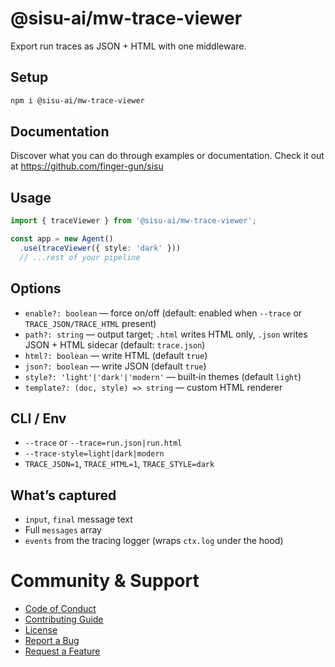 # @sisu-ai/mw-trace-viewer

Export run traces as JSON + HTML with one middleware.

## Setup
```bash
npm i @sisu-ai/mw-trace-viewer
```

## Documentation
Discover what you can do through examples or documentation. Check it out at https://github.com/finger-gun/sisu

## Usage
```ts
import { traceViewer } from '@sisu-ai/mw-trace-viewer';

const app = new Agent()
  .use(traceViewer({ style: 'dark' }))
  // ...rest of your pipeline
```

## Options
- `enable?: boolean` — force on/off (default: enabled when `--trace` or `TRACE_JSON/TRACE_HTML` present)
- `path?: string` — output target; `.html` writes HTML only, `.json` writes JSON + HTML sidecar (default: `trace.json`)
- `html?: boolean` — write HTML (default `true`)
- `json?: boolean` — write JSON (default `true`)
- `style?: 'light'|'dark'|'modern'` — built‑in themes (default `light`)
- `template?: (doc, style) => string` — custom HTML renderer

## CLI / Env
- `--trace` or `--trace=run.json|run.html`
- `--trace-style=light|dark|modern`
- `TRACE_JSON=1`, `TRACE_HTML=1`, `TRACE_STYLE=dark`

## What’s captured
- `input`, `final` message text
- Full `messages` array
- `events` from the tracing logger (wraps `ctx.log` under the hood)
 
# Community & Support
- [Code of Conduct](https://github.com/finger-gun/sisu/blob/main/CODE_OF_CONDUCT.md)
- [Contributing Guide](https://github.com/finger-gun/sisu/blob/main/CONTRIBUTING.md)
- [License](https://github.com/finger-gun/sisu/blob/main/LICENSE)
- [Report a Bug](https://github.com/finger-gun/sisu/issues/new?template=bug_report.md)
- [Request a Feature](https://github.com/finger-gun/sisu/issues/new?template=feature_request.md)
